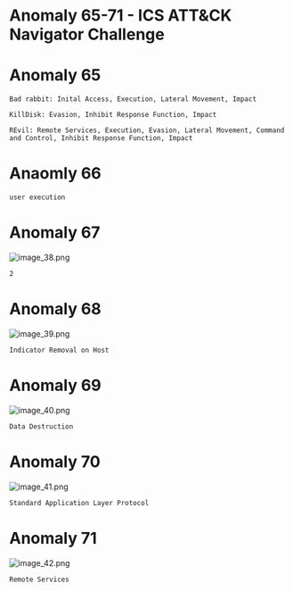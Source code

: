 # Anomaly 65-71 - ICS ATT&amp;CK Navigator Challenge

# Anomaly 65
```
Bad rabbit: Inital Access, Execution, Lateral Movement, Impact

KillDisk: Evasion, Inhibit Response Function, Impact

REvil: Remote Services, Execution, Evasion, Lateral Movement, Command and Control, Inhibit Response Function, Impact
```

# Anaomly 66
```
user execution
```

# Anomaly 67
![image_38.png](image_38.png)
```
2
```

# Anomaly 68
![image_39.png](image_39.png)
```
Indicator Removal on Host
```

# Anomaly 69
![image_40.png](image_40.png)
```
Data Destruction
```

# Anomaly 70
![image_41.png](image_41.png)
```
Standard Application Layer Protocol
```

# Anomaly 71
![image_42.png](image_42.png)
```
Remote Services
```